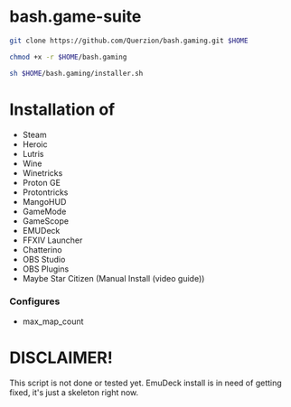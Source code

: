 # bash.game-suite
```bash
git clone https://github.com/Querzion/bash.gaming.git $HOME
```
```bash
chmod +x -r $HOME/bash.gaming
```
```bash
sh $HOME/bash.gaming/installer.sh
```

# Installation of 
  -  Steam
  -  Heroic
  -  Lutris
  -  Wine
  -  Winetricks
  -  Proton GE
  -  Protontricks
  -  MangoHUD
  -  GameMode
  -  GameScope
  -  EMUDeck
  -  FFXIV Launcher
  -  Chatterino
  -  OBS Studio
  -  OBS Plugins
  -  Maybe Star Citizen (Manual Install (video guide)) 

### Configures 
  -  max_map_count 

# DISCLAIMER!
This script is not done or tested yet. EmuDeck install is in need of getting fixed, it's just a skeleton right now.

